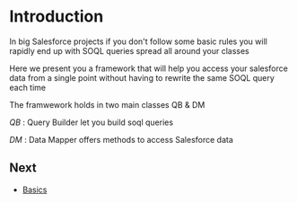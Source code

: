 # Introduction

In big Salesforce projects if you don't follow some basic rules you will rapidly end up with SOQL queries spread all around your classes

Here we present you a framework that will help you access your salesforce data from a single point without having to rewrite the same SOQL query each time

The framwework holds in two main classes QB & DM

*QB* : Query Builder let you build soql queries 

*DM* : Data Mapper offers methods to access Salesforce data

## Next

* [Basics](basics/README.md) 
